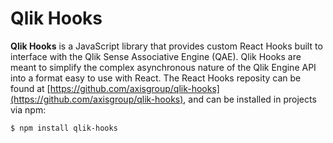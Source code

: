 # Qlik Hooks

**Qlik Hooks** is a JavaScript library that provides custom React Hooks built to interface with the Qlik Sense Associative Engine (QAE). Qlik Hooks are meant to simplify the complex asynchronous nature of the Qlik Engine API into a format easy to use with React. The React Hooks reposity can be found at [https://github.com/axisgroup/qlik-hooks](https://github.com/axisgroup/qlik-hooks), and can be installed in projects via npm:

```
$ npm install qlik-hooks
```
